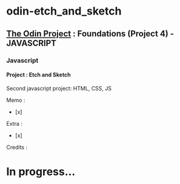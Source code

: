 # odin-etch_and_sketch

## <a href="https://www.theodinproject.com/">The Odin Project</a> : Foundations (Project 4) - JAVASCRIPT

### Javascript

#### Project : Etch and Sketch

Second javascript project: HTML, CSS, JS

Memo :
- [x]

Extra :
- [x]

Credits :



 # In progress...
